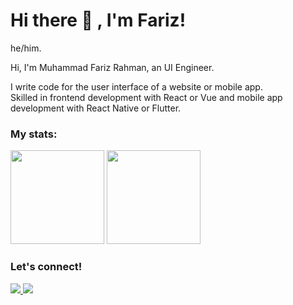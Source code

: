 # Hi there 👋 , I'm Fariz!
<p>
    he/him.
</p>

<p>
    Hi, I'm Muhammad Fariz Rahman, an UI Engineer.
</p>

<p>
    I write code for the user interface of a website or mobile app.<br />
    Skilled in frontend development with React or Vue and mobile app development with React Native or Flutter.<br />
</p>

### My stats:
<p>
    <img src="https://github-readme-stats.vercel.app/api?username=ayisrhmn&hide=contribs&hide_border=true&theme=onedark&border_radius=10" height=150 />
    <img src="https://github-readme-stats.vercel.app/api/top-langs/?username=ayisrhmn&layout=compact&hide_border=true&theme=onedark&border_radius=10" height=150 />
</p>

### Let's connect!
<p>
    <a href="https://linkedin.com/in/ayisrhmn/" target="blank">
        <img src="https://img.shields.io/badge/Muhammad_Fariz_Rahman-30302f?style=flat&logo=linkedin" />
    </a>
    <a href="https://instagram.com/ayisrhmn/" target="blank">
        <img src="https://img.shields.io/badge/Muhammad_Fariz_Rahman-30302f?style=flat&logo=instagram" />
    </a>
</p>
